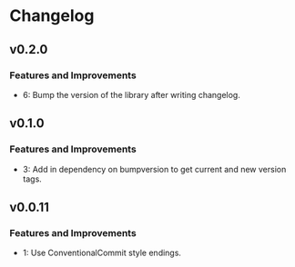 # Changelog

## v0.2.0

### Features and Improvements

- 6: Bump the version of the library after writing changelog.

## v0.1.0

### Features and Improvements

- 3: Add in dependency on bumpversion to get current and new version tags.

## v0.0.11

### Features and Improvements

- 1: Use ConventionalCommit style endings.
